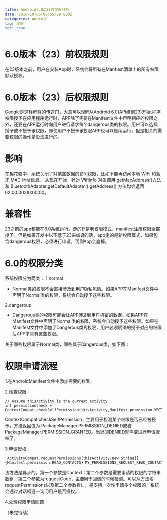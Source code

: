 ```yaml
---
title: Android6.0运行时权限分析
date: 2016-10-06T08:55:29.000Z
categories: Android
tag: 权限
toc: true
---
```


# 6.0版本（23）前权限规则

在23版本之前，用户在安装App时，系统会将所有在Manfiest清单上的所有权限默认授权。

# 6.0版本（23）后权限规则

Google是这样解释的[传送门](http://developer.android.com/intl/zh-cn/training/permissions/requesting.html)，大意可以理解从Android 6.0(API级别23)开始,程序权限授予在应用程序运行时，APP除了需要在Manifest文件中声明相应的权限之外，还要在APP运行时向用户进行请求每个dangerous类的权限。用户可以选择授予或不授予该权限，即使用户不授予该权限APP也可以继续运行，但是相关的需要权限的操作是没法进行的。

<!-- more -->

# 影响

在棉花糖中，系统关闭了对某些数据的访问权限，比如不能再访问本地 WiFi 和蓝牙 MAC 地址信息。 从现在开始，针对 WifiInfo 对象调用 getMacAddress()方法和 BluetoothAdapter.getDefaultAdapter().getAddress() 方法均会返回 02:00:00:00:00:00。

# 兼容性

23之前的app都能在6.0系统运行，走的还是老权限模式，manifest注册权限全部授予，但是如果开发中以不低于23来编译的话，app走的是新权限模式，如果包含dangerous权限，必须进行申请，否则App会崩掉。

# 6.0的权限分类

系统权限分为两类： 1.normal

- Normal类的权限不会直接涉及到用户隐私风险。如果APP在Manifest文件中声明了Normal类的权限，系统会自动授予这些权限。

2.dangerous

- Dangerous类的权限可能会让APP涉及到用户机密的数据。如果APP在Manifest文件中声明了Normal类的权限，系统会自动授予这些权限。如果在Manifest文件中添加了Dangerous类的权限，用户必须明确的授予对应的权限后APP才具有这些权限。

关于哪些权限属于Normal类，哪些属于Dangerous类，如下图：

# 权限申请流程

1.在AndroidManifest文件中添加需要的权限。

2.检查权限

```
// Assume thisActivity is the current activity
int permissionCheck = ContextCompat.checkSelfPermission(thisActivity,Manifest.permission.WRITE_CALENDAR);
```

ContextCompat.checkSelfPermission，主要用于检测某个权限是否已经被授予，方法返回值为 PackageManager.PERMISSION_DENIED或者PackageManager.PERMISSION_GRANTED。当返回DENIED就需要进行申请授权了。

3.申请授权

```
 ActivityCompat.requestPermissions(thisActivity,new String[]{Manifest.permission.READ_CONTACTS},MY_PERMISSIONS_REQUEST_READ_CONTACTS);
```

该方法是异步的，第一个参数是Context；第二个参数是需要申请的权限的字符串数组；第三个参数为requestCode，主要用于回调的时候检测。可以从方法名requestPermissions以及第二个参数看出，是支持一次性申请多个权限的，系统会通过对话框逐一询问用户是否授权。

4.处理权限申请回调

（未完待续）
